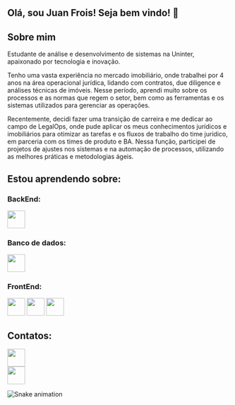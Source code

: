 ## Olá, sou Juan Frois! Seja bem vindo! 👻

<h2>Sobre mim</h2>

Estudante de análise e desenvolvimento de sistemas na Uninter, apaixonado por tecnologia e inovação. 

Tenho uma vasta experiência no mercado imobiliário, onde trabalhei por 4 anos na área operacional jurídica, lidando com contratos, due diligence e análises técnicas de imóveis. Nesse período, aprendi muito sobre os processos e as normas que regem o setor, bem como as ferramentas e os sistemas utilizados para gerenciar as operações.

Recentemente, decidi fazer uma transição de carreira e me dedicar ao campo de LegalOps, onde pude aplicar os meus conhecimentos jurídicos e imobiliários para otimizar as tarefas e os fluxos de trabalho do time jurídico, em parceria com os times de produto e BA. Nessa função, participei de projetos de ajustes nos sistemas e na automação de processos, utilizando as melhores práticas e metodologias ágeis.

<h2>Estou aprendendo sobre:</h2>

<h3>BackEnd:</h3>
<img src="https://cdn.jsdelivr.net/gh/devicons/devicon@latest/icons/python/python-original.svg" width="40" height="40"/>  
<h3>Banco de dados:</h3>
<img src="https://cdn.jsdelivr.net/gh/devicons/devicon@latest/icons/mysql/mysql-original.svg" width="40" height="40"/>
<h3>FrontEnd:</h3>
<p><img src="https://cdn.jsdelivr.net/gh/devicons/devicon@latest/icons/javascript/javascript-original.svg" width="40" height="40"/>  <img src="https://cdn.jsdelivr.net/gh/devicons/devicon@latest/icons/html5/html5-original.svg" width="40" height="40"/> <img src="https://cdn.jsdelivr.net/gh/devicons/devicon@latest/icons/css3/css3-original.svg" width="40" height="40"/></p>


## Contatos:

<div>
  
<a href="https://www.linkedin.com/in/juanfrois/" target="_blank"><img loading="lazy" src="https://github.com/JFrois/JFrois/assets/112560665/28040492-8f86-4827-b22b-58de6ad12a5f" target="_blank" width="40" height="40"></a><br>
<a href = "https://wa.me/5511986834909"><img loading="lazy" src="https://github.com/JFrois/JFrois/assets/112560665/c9fc066b-3c02-4cec-913f-65c27b566652" target="_blank" width="40" height="40"></a>          

</div>

<div>
  
![Snake animation](https://github.com/JFrois/JFrois/blob/output/github-contribution-grid-snake.svg)

</div>
  


          
          
          
          
